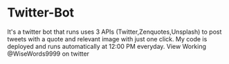 # Twitter-Bot
It's a twitter bot that runs uses 3 APIs (Twitter,Zenquotes,Unsplash) to post tweets with a quote and relevant image with just one click. My code is deployed and runs automatically at 12:00 PM everyday. View Working @WiseWords9999 on twitter
